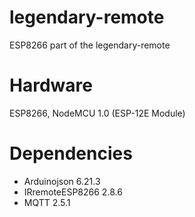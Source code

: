 # legendary-remote
ESP8266 part of the legendary-remote

# Hardware
ESP8266, NodeMCU 1.0 (ESP-12E Module)


# Dependencies

- Arduinojson 6.21.3
- IRremoteESP8266 2.8.6
- MQTT 2.5.1
